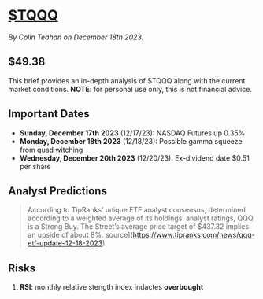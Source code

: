 # [$TQQQ](https://finance.yahoo.com/quote/TQQQ?p=TQQQ)
*By Colin Teahan on December 18th 2023.*

## $49.38

This brief provides an in-depth analysis of $TQQQ along with the current market conditions. **NOTE**: for personal use only, this is not financial advice.

## Important Dates

- **Sunday, December 17th 2023** (12/17/23): NASDAQ Futures up 0.35%
- **Monday, December 18th 2023** (12/18/23): Possible gamma squeeze from quad witching
- **Wednesday, December 20th 2023** (12/20/23): Ex-dividend date $0.51 per share

## Analyst Predictions

> According to TipRanks’ unique ETF analyst consensus, determined according to a weighted average of its holdings’ analyst ratings, QQQ is a Strong Buy. The Street’s average price target of $437.32 implies an upside of about 8%.
source](https://www.tipranks.com/news/qqq-etf-update-12-18-2023)

## Risks

1. **RSI**: monthly relative stength index indactes **overbought**

